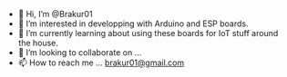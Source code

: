 - 👋 Hi, I’m @Brakur01
- 👀 I’m interested in developping with Arduino and ESP boards.
- 🌱 I’m currently learning about using these boards for IoT stuff around the house.
- 💞️ I’m looking to collaborate on ...
- 📫 How to reach me ... brakur01@gmail.com

<!---
Brakur01/Brakur01 is a ✨ special ✨ repository because its `README.md` (this file) appears on your GitHub profile.
You can click the Preview link to take a look at your changes.
--->
